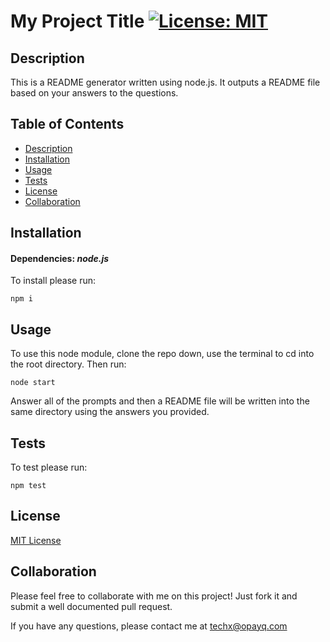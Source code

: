 
  # My Project Title [![License: MIT](https://img.shields.io/badge/License-MIT-yellow.svg)](https://opensource.org/licenses/MIT)
  
  ## Description

  This is a README generator written using node.js. It outputs a README file based on your answers to the questions.

  ## Table of Contents
  * [Description](#Description)
  * [Installation](#Installation)
  * [Usage](#Usage)
  * [Tests](#Tests)
  * [License](#License)
  * [Collaboration](#Collaboration)
  
  ## Installation 

  #### Dependencies: *node.js*

  To install please run:

  `npm i`

  ## Usage

  To use this node module, clone the repo down, use the terminal to cd into the root directory. Then run:
  
  `node start`

  Answer all of the prompts and then a README file will be written into the same directory using the answers you provided.
  
  ## Tests

  To test please run:
  
  `npm test`

  ## License 

[MIT License](https://opensource.org/licenses/MIT)

  ## Collaboration 
  
  Please feel free to collaborate with me on this project! Just fork it and submit a well documented pull request.
  
  If you have any questions, please contact me at techx@opayq.com
  